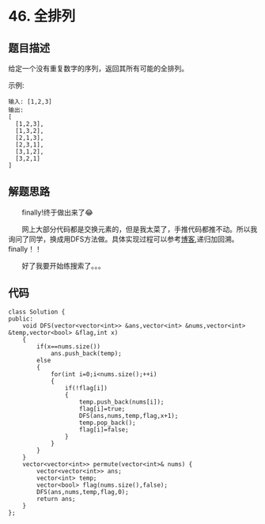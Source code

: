 # 46. 全排列

## 题目描述
给定一个没有重复数字的序列，返回其所有可能的全排列。
	
示例:
```
输入: [1,2,3]
输出:
[
  [1,2,3],
  [1,3,2],
  [2,1,3],
  [2,3,1],
  [3,1,2],
  [3,2,1]
]
```

## 解题思路
&#160; &#160; &#160; &#160;finally!终于做出来了😂
	
&#160; &#160; &#160; &#160;网上大部分代码都是交换元素的，但是我太菜了，手推代码都推不动。所以我询问了同学，换成用DFS方法做。具体实现过程可以参考[博客](https://blog.csdn.net/weixin_41413441/article/details/80929205),递归加回溯。finally！！
	
&#160; &#160; &#160; &#160;好了我要开始练搜索了。。。

## 代码
```
class Solution {
public:
    void DFS(vector<vector<int>> &ans,vector<int> &nums,vector<int> &temp,vector<bool> &flag,int x)
    {
        if(x==nums.size())
            ans.push_back(temp);
        else
        {
            for(int i=0;i<nums.size();++i)
            {
                if(!flag[i])
                {
                    temp.push_back(nums[i]);
                    flag[i]=true;
                    DFS(ans,nums,temp,flag,x+1);
                    temp.pop_back();
                    flag[i]=false;
                }
            }
        }            
    }
    vector<vector<int>> permute(vector<int>& nums) {
        vector<vector<int>> ans;
        vector<int> temp;
        vector<bool> flag(nums.size(),false);
        DFS(ans,nums,temp,flag,0);
        return ans;
    }
};
```